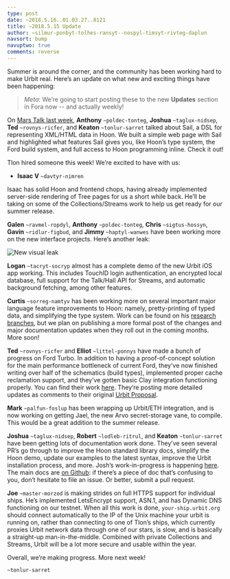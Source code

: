```yaml
---
type: post
date: ~2018.5.16..01.03.27..8121
title: ~2018.5.15 Update
author: ~silmur-ponbyt-tolhes-ransyt--nospyl-timsyt-rivteg-daplun
navsort: bump
navuptwo: true
comments: reverse
---
```


Summer is around the corner, and the community has been working hard to make Urbit real. Here’s an update on what new and exciting things have been happening:

> _Meta_: We’re going to start posting these to the new **Updates** section in Fora now -- and actually weekly!

On [Mars Talk last week](https://www.youtube.com/watch?v=gBd0TZyz_HE), **Anthony** `~poldec-tonteg`, **Joshua** `~taglux-nidsep`, **Ted** `~rovnys-ricfer`, and **Keaton** `~tonlur-sarret` talked about Sail, a DSL for representing XML/HTML data in Hoon. We built a simple web page with Sail and highlighted what features Sail gives you, like Hoon’s type system, the Ford build system, and full access to Hoon programming inline. Check it out!

Tlon hired someone this week! We’re excited to have with us:

- **Isaac V** `~davtyr-nimren`

Isaac has solid Hoon and frontend chops, having already implemented server-side rendering of Tree pages for us a short while back. He’ll be taking on some of the Collections/Streams work to help us get ready for our summer release.

**Galen** `~ravmel-ropdyl`, **Anthony** `~poldec-tonteg`, **Chris** `~sigtus-hossyn`, **Gavin** `~ridlur-figbud`, and **Jimmy** `~haptyl-wanwes` have been working more on the new interface projects. Here’s another leak:

![New visual leak](https://media.urbit.org/fora/updates/~2018.5.15-weekly-update-1.png)

**Logan** `~tacryt-socryp` almost has a complete demo of the new Urbit iOS app working. This includes TouchID login authentication, an encrypted local database, full support for the Talk/Hall API for Streams, and automatic background fetching, among other features.

**Curtis** `~sorreg-namtyv` has been working more on several important major language feature improvements to Hoon: namely, pretty-printing of typed data, and simplifying the type system. Work can be found on his [research branches](https://github.com/cgyarvin/arvo), but we plan on publishing a more formal post of the changes and major documentation updates when they roll out in the coming months. More soon!

**Ted** `~rovnys-ricfer` and **Elliot** `~littel-ponnys` have made a bunch of progress on Ford Turbo. In addition to having a proof-of-concept solution for the main performance bottleneck of current Ford, they’ve now finished writing over half of the schematics (build types), implemented proper cache reclamation support, and they’ve gotten basic Clay integration functioning properly. You can find their work [here](https://github.com/urbit/arvo/tree/ford-turbo). They’re posting more detailed updates as comments to their original [Urbit Proposal](https://fora.urbit.org/proposals/posts/~2018.3.15..04.24.35..a47f~/).

**Mark** `~palfun-foslup` has been wrapping up Urbit/ETH integration, and is now working on getting Jael, the new Arvo secret-storage vane, to compile. This would be a great addition to the summer release. 

**Joshua** `~taglux-nidsep`, **Robert** `~lodleb-ritrul`, and **Keaton** `~tonlur-sarret` have been getting lots of documentation work done. They’ve seen several PR’s go through to improve the Hoon standard library docs, simplify the Hoon demo, update our examples to the latest syntax, improve the Urbit installation process, and more. Josh’s work-in-progress is happening [here](https://github.com/joshuareagan/doc-drafts/). The main docs are [on Github](https://github.com/urbit/docs): if there’s a piece of doc that’s confusing to you, don’t hesitate to file an issue. Or better, submit a pull request.

**Joe** `~master-morzod` is making strides on full HTTPS support for individual ships. He’s implemented LetsEncrypt support, ASN.1, and has Dynamic DNS functioning on our testnet. When all this work is done, `your-ship.urbit.org` should connect automatically to the IP of the Unix machine your urbit is running on, rather than connecting to one of Tlon’s ships, which currently proxies Urbit network data through one of our stars, is slow, and is basically a straight-up man-in-the-middle. Combined with private Collections and Streams, Urbit will be a lot more secure and usable within the year.

Overall, we’re making progress. More next week!

`~tonlur-sarret`
